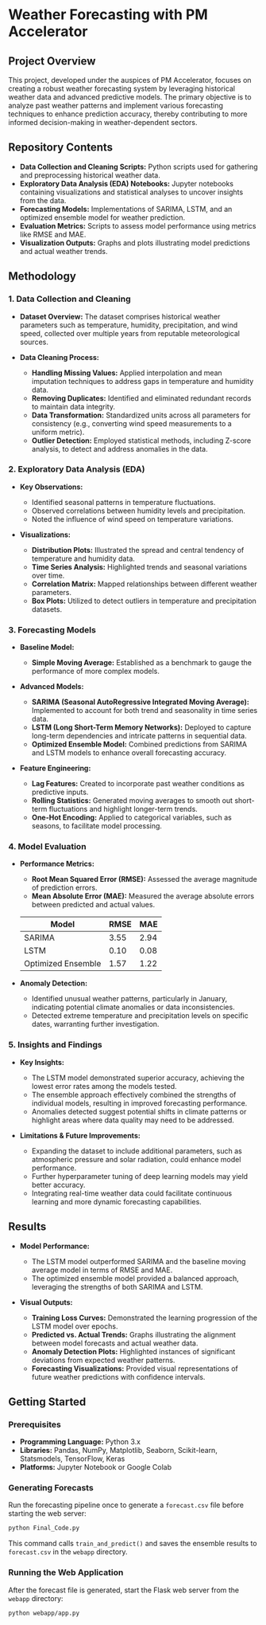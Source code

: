 # Weather Forecasting with PM Accelerator

## Project Overview

This project, developed under the auspices of PM Accelerator, focuses on creating a robust weather forecasting system by leveraging historical weather data and advanced predictive models. The primary objective is to analyze past weather patterns and implement various forecasting techniques to enhance prediction accuracy, thereby contributing to more informed decision-making in weather-dependent sectors.

## Repository Contents

- **Data Collection and Cleaning Scripts:** Python scripts used for gathering and preprocessing historical weather data.
- **Exploratory Data Analysis (EDA) Notebooks:** Jupyter notebooks containing visualizations and statistical analyses to uncover insights from the data.
- **Forecasting Models:** Implementations of SARIMA, LSTM, and an optimized ensemble model for weather prediction.
- **Evaluation Metrics:** Scripts to assess model performance using metrics like RMSE and MAE.
- **Visualization Outputs:** Graphs and plots illustrating model predictions and actual weather trends.

## Methodology

### 1. Data Collection and Cleaning

- **Dataset Overview:**  The dataset comprises historical weather parameters such as temperature, humidity, precipitation, and wind speed, collected over multiple years from reputable meteorological sources.

- **Data Cleaning Process:**
  - **Handling Missing Values:** Applied interpolation and mean imputation techniques to address gaps in temperature and humidity data.
  - **Removing Duplicates:** Identified and eliminated redundant records to maintain data integrity.
  - **Data Transformation:** Standardized units across all parameters for consistency (e.g., converting wind speed measurements to a uniform metric).
  - **Outlier Detection:** Employed statistical methods, including Z-score analysis, to detect and address anomalies in the data.

### 2. Exploratory Data Analysis (EDA)

- **Key Observations:**
  - Identified seasonal patterns in temperature fluctuations.
  - Observed correlations between humidity levels and precipitation.
  - Noted the influence of wind speed on temperature variations.

- **Visualizations:**
  - **Distribution Plots:** Illustrated the spread and central tendency of temperature and humidity data.
  - **Time Series Analysis:** Highlighted trends and seasonal variations over time.
  - **Correlation Matrix:** Mapped relationships between different weather parameters.
  - **Box Plots:** Utilized to detect outliers in temperature and precipitation datasets.

### 3. Forecasting Models

- **Baseline Model:**
  - **Simple Moving Average:** Established as a benchmark to gauge the performance of more complex models.

- **Advanced Models:**
  - **SARIMA (Seasonal AutoRegressive Integrated Moving Average):** Implemented to account for both trend and seasonality in time series data.
  - **LSTM (Long Short-Term Memory Networks):** Deployed to capture long-term dependencies and intricate patterns in sequential data.
  - **Optimized Ensemble Model:** Combined predictions from SARIMA and LSTM models to enhance overall forecasting accuracy.

- **Feature Engineering:**
  - **Lag Features:** Created to incorporate past weather conditions as predictive inputs.
  - **Rolling Statistics:** Generated moving averages to smooth out short-term fluctuations and highlight longer-term trends.
  - **One-Hot Encoding:** Applied to categorical variables, such as seasons, to facilitate model processing.

### 4. Model Evaluation

- **Performance Metrics:**
  - **Root Mean Squared Error (RMSE):** Assessed the average magnitude of prediction errors.
  - **Mean Absolute Error (MAE):** Measured the average absolute errors between predicted and actual values.

  | Model               | RMSE  | MAE  |
  |---------------------|-------|------|
  | SARIMA              | 3.55  | 2.94 |
  | LSTM                | 0.10  | 0.08 |
  | Optimized Ensemble  | 1.57  | 1.22 |

- **Anomaly Detection:**
  - Identified unusual weather patterns, particularly in January, indicating potential climate anomalies or data inconsistencies.
  - Detected extreme temperature and precipitation levels on specific dates, warranting further investigation.

### 5. Insights and Findings

- **Key Insights:**
  - The LSTM model demonstrated superior accuracy, achieving the lowest error rates among the models tested.
  - The ensemble approach effectively combined the strengths of individual models, resulting in improved forecasting performance.
  - Anomalies detected suggest potential shifts in climate patterns or highlight areas where data quality may need to be addressed.

- **Limitations & Future Improvements:**
  - Expanding the dataset to include additional parameters, such as atmospheric pressure and solar radiation, could enhance model performance.
  - Further hyperparameter tuning of deep learning models may yield better accuracy.
  - Integrating real-time weather data could facilitate continuous learning and more dynamic forecasting capabilities.

## Results

- **Model Performance:**
  - The LSTM model outperformed SARIMA and the baseline moving average model in terms of RMSE and MAE.
  - The optimized ensemble model provided a balanced approach, leveraging the strengths of both SARIMA and LSTM.

- **Visual Outputs:**
  - **Training Loss Curves:** Demonstrated the learning progression of the LSTM model over epochs.
  - **Predicted vs. Actual Trends:** Graphs illustrating the alignment between model forecasts and actual weather data.
  - **Anomaly Detection Plots:** Highlighted instances of significant deviations from expected weather patterns.
  - **Forecasting Visualizations:** Provided visual representations of future weather predictions with confidence intervals.

## Getting Started

### Prerequisites

- **Programming Language:** Python 3.x
- **Libraries:** Pandas, NumPy, Matplotlib, Seaborn, Scikit-learn, Statsmodels, TensorFlow, Keras
- **Platforms:** Jupyter Notebook or Google Colab

### Generating Forecasts

Run the forecasting pipeline once to generate a `forecast.csv` file before
starting the web server:

```bash
python Final_Code.py
```

This command calls `train_and_predict()` and saves the ensemble results to
`forecast.csv` in the `webapp` directory.

### Running the Web Application

After the forecast file is generated, start the Flask web server from the
`webapp` directory:

```bash
python webapp/app.py
```
